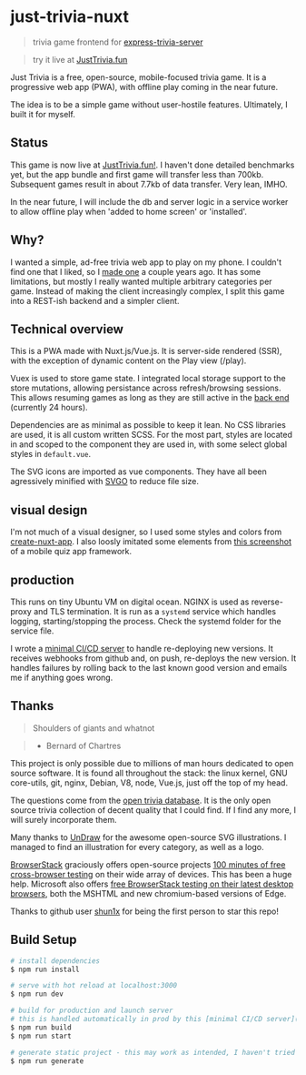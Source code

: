 # just-trivia-nuxt

> trivia game frontend for [express-trivia-server](https://github.com/jeremy21212121/express-trivia-server)

> try it live at [JustTrivia.fun](https://justtrivia.fun)

Just Trivia is a free, open-source, mobile-focused trivia game. It is a progressive web app (PWA), with offline play coming in the near future.

The idea is to be a simple game without user-hostile features. Ultimately, I built it for myself.

## Status

This game is now live at [JustTrivia.fun!](https://justtrivia.fun). I haven't done detailed benchmarks yet, but the app bundle and first game will transfer less than 700kb. Subsequent games result in about 7.7kb of data transfer. Very lean, IMHO.

In the near future, I will include the db and server logic in a service worker to allow offline play when 'added to home screen' or 'installed'.

## Why?

I wanted a simple, ad-free trivia web app to play on my phone. I couldn't find one that I liked, so I [made one](https://github.com/jeremy21212121/trivia) a couple years ago. It has some limitations, but mostly I really wanted multiple arbitrary categories per game. Instead of making the client increasingly complex, I split this game into a REST-ish backend and a simpler client.

## Technical overview

This is a PWA made with Nuxt.js/Vue.js. It is server-side rendered (SSR), with the exception of dynamic content on the Play view (/play).

Vuex is used to store game state. I integrated local storage support to the store mutations, allowing persistance across refresh/browsing sessions. This allows resuming games as long as they are still active in the [back end]((https://github.com/jeremy21212121/express-trivia-server)) (currently 24 hours).

Dependencies are as minimal as possible to keep it lean. No CSS libraries are used, it is all custom written SCSS. For the most part, styles are located in and scoped to the component they are used in, with some select global styles in `default.vue`.

The SVG icons are imported as vue components. They have all been agressively minified with [SVGO](https://github.com/svg/svgo) to reduce file size.

## visual design

I'm not much of a visual designer, so I used some styles and colors from [create-nuxt-app](https://github.com/nuxt/create-nuxt-app). I also loosly imitated some elements from [this screenshot](https://cmkt-image-prd.global.ssl.fastly.net/0.1.0/ps/2093643/580/387/m1/fpnw/wm0/cover_quiz-app-hd-.jpg?1483633934&s=4307898fa8f1577f937496d0abf9a5a5) of a mobile quiz app framework.

## production

This runs on tiny Ubuntu VM on digital ocean. NGINX is used as reverse-proxy and TLS termination. It is run as a `systemd` service which handles logging, starting/stopping the process. Check the systemd folder for the service file.

I wrote a [minimal CI/CD server](https://github.com/jeremy21212121/webhooks_nuxt/tree/just-trivia) to handle re-deploying new versions. It receives webhooks from github and, on push, re-deploys the new version. It handles failures by rolling back to the last known good version and emails me if anything goes wrong.



## Thanks

> Shoulders of giants and whatnot

> - Bernard of Chartres

This project is only possible due to millions of man hours dedicated to open source software. It is found all throughout the stack: the linux kernel, GNU core-utils, git, nginx, Debian, V8, node, Vue.js, just off the top of my head.

The questions come from the [open trivia database](https://opentdb.com/). It is the only open source trivia collection of decent quality that I could find. If I find any more, I will surely incorporate them.

Many thanks to [UnDraw](https://undraw.co/) for the awesome open-source SVG illustrations. I managed to find an illustration for every category, as well as a logo.

[BrowserStack](https://www.browserstack.com/) graciously offers open-source projects [100 minutes of free cross-browser testing](https://www.browserstack.com/open-source) on their wide array of devices. This has been a huge help. Microsoft also offers [free BrowserStack testing on their latest desktop browsers](https://www.browserstack.com/test-on-microsoft-edge-browser), both the MSHTML and new chromium-based versions of Edge.

Thanks to github user [shun1x](https://github.com/shun1x) for being the first person to star this repo!

## Build Setup

``` bash
# install dependencies
$ npm run install

# serve with hot reload at localhost:3000
$ npm run dev

# build for production and launch server
# this is handled automatically in prod by this [minimal CI/CD server](https://github.com/jeremy21212121/webhooks_nuxt/tree/just-trivia)
$ npm run build
$ npm run start

# generate static project - this may work as intended, I haven't tried it yet
$ npm run generate
```

